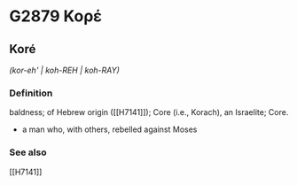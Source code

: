 # G2879 Κορέ

## Koré

_(kor-eh' | koh-REH | koh-RAY)_

### Definition

baldness; of Hebrew origin ([[H7141]]); Core (i.e., Korach), an Israelite; Core.

- a man who, with others, rebelled against Moses

### See also

[[H7141]]

